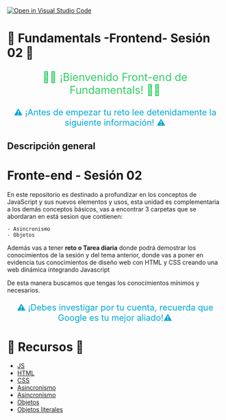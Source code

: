 [![Open in Visual Studio Code](https://classroom.github.com/assets/open-in-vscode-c66648af7eb3fe8bc4f294546bfd86ef473780cde1dea487d3c4ff354943c9ae.svg)](https://classroom.github.com/online_ide?assignment_repo_id=8300990&assignment_repo_type=AssignmentRepo)
# 🧪 Fundamentals -Frontend- Sesión 02  🧪

<p style="color:#32ce66; font-size: 25px; text-align:center;"> 👋🏼 ¡Bienvenido  Front-end de Fundamentals! 👋🏼 </p>

<p style="color:#00a7d3; font-size: 20px; text-align:center;"> ⚠️  ¡Antes de empezar tu reto lee detenidamente la siguiente información! ⚠️ </p>

## Descripción general 

# Fronte-end - Sesión 02

En este repositorio es destinado a profundizar en los conceptos de JavaScript y sus nuevos elementos y usos, esta unidad es complementaria a los demás conceptos básicos, vas a encontrar 3 carpetas que se abordaran en está sesion que contienen:

    - Asincronismo 
    - Objetos


Además vas a tener **reto o Tarea diaria** donde podrá demostrar los conocimientos de la sesión y del tema anterior, donde vas a poner en evidencia tus conocimientos de diseño web con HTML y CSS creando una web dinámica integrando Javascript

De esta manera buscamos que tengas los conocimientos mínimos y necesarios.


<p style="color:#00a7d3; font-size: 20px; text-align:center;"> ⚠️  ¡Debes investigar por tu cuenta, recuerda que Google es tu mejor aliado!⚠️ </p>



# 🧪 Recursos  🧪
- [JS](https://lenguajejs.com/javascript/)
- [HTML](https://lenguajehtml.com/html/)
- [CSS](https://lenguajecss.com/css/)
- [Asincronismo](https://lemoncode.net/lemoncode-blog/2018/1/29/javascript-asincrono)
- [Asincronismo](https://jonmircha.com/javascript-asincrono)
- [Objetos](https://youtu.be/4xig5UPRC00)
- [Objetos literales](https://youtu.be/XhJaPRfJaz0)